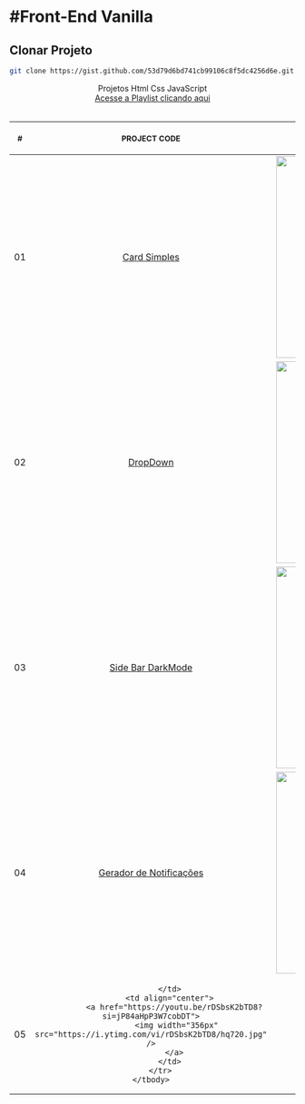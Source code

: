 # #Front-End Vanilla
## Clonar Projeto
```bash
git clone https://gist.github.com/53d79d6bd741cb99106c8f5dc4256d6e.git
```
<p align="center">
    Projetos Html Css JavaScript <br>
    <a target="_blank" href="https://www.youtube.com/playlist?list=PLxno3IRycTKFQLIZTVDJ9N4bMyNoae16j" >Acesse a Playlist clicando aqui</a><br>
    <br><table>
    <thead>
        <tr>
            <th align="center">
                <img width="20" height="1"> 
                <p>
                    <small>#</small>
                </p>
            </th>
            <th align="center">
                <img width="300" height="1"> 
                <p> 
                    <small>
                        PROJECT CODE
                    </small>
                </p>
            </th>      
            <th align="center">
                <img width="201" height="1">
                <p align="center"> 
                    <small>
                      PROJECT VIDEO
                    </small>
                </p>
            </th>
        </tr>
    </thead>
    <tbody>
        <tr>
            <td>01</td>
            <td align="center">
                <a href="https://github.com/guimonteirozz/Tutoriais-do-Canal-HTML-CSS-JAVASCRIPT/tree/main/Card_Simples">Card Simples</a>
            </td>
            <td align="center">
              <a href="https://www.youtube.com/watch?v=usIYMt8v2Uc&t=375s">
               <img width="356px" src="https://i.ytimg.com/vi/usIYMt8v2Uc/hq720.jpg" />
              </a>
            </td>
        </tr>
        <tr>
            <td>02</td>
            <td align="center">
                <a href="https://github.com/guimonteirozz/Tutoriais-do-Canal-HTML-CSS-JAVASCRIPT/tree/main/Select_Drop_Down">DropDown</a>
            </td>
            <td align="center">
              <a href="https://www.youtube.com/watch?v=kAR4xPNzMrw">
               <img width="356px" src="https://i.ytimg.com/vi/kAR4xPNzMrw/hq720.jpg" />
              </a>
            </td>
        </tr>
        <tr>
            <td>03</td>
            <td align="center">
                <a href="https://github.com/guimonteirozz/Tutoriais-do-Canal-HTML-CSS-JAVASCRIPT/tree/main/Side_Bar_With_DarkMode">Side Bar DarkMode</a>
            </td>
            <td align="center">
              <a href="https://www.youtube.com/watch?v=LHchyPnlrKw">
               <img width="356px" src="https://i.ytimg.com/vi/LHchyPnlrKw/hq720.jpg" />
              </a>
            </td>
        </tr>
        <tr>
            <td>04</td>
            <td align="center">
                <a href="https://github.com/guimonteirozz/Tutoriais-do-Canal-HTML-CSS-JAVASCRIPT/tree/main/Notificacoes">Gerador de Notificações</a>
            </td>
            <td align="center">
              <a href="https://youtu.be/XvRLBksHYpY?si=k5RSIT1TUU7gOW-i">
               <img width="356px" src="https://i.ytimg.com/vi/XvRLBksHYpY/hq720.jpg" />
              </a>
            </td>
        </tr>
        <tr>
            <td>05</td>
            <td align="center">
    
            </td>
            <td align="center">
              <a href="https://youtu.be/rDSbsK2bTD8?si=jP84aHpP3W7cobDT">
               <img width="356px" src="https://i.ytimg.com/vi/rDSbsK2bTD8/hq720.jpg" />
              </a>
            </td>
        </tr>
    </tbody>
</table></p>
